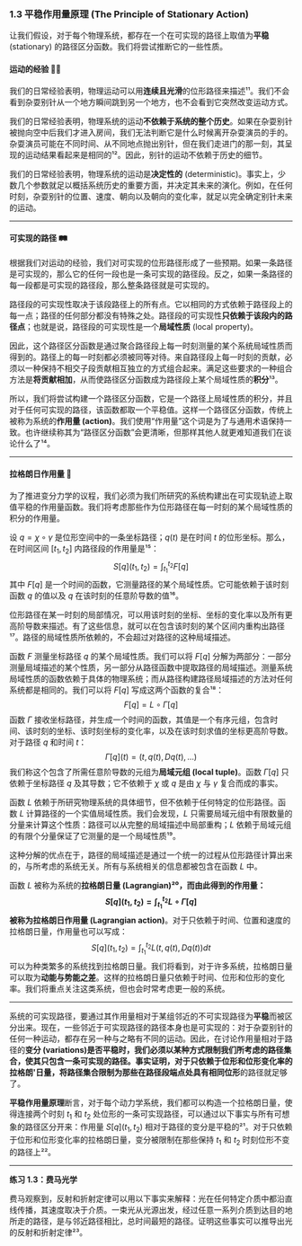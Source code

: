 ### 1.3 平稳作用量原理 (The Principle of Stationary Action)

让我们假设，对于每个物理系统，都存在一个在可实现的路径上取值为**平稳** (stationary) 的路径区分函数。我们将尝试推断它的一些性质。

#### **运动的经验** 🧑‍🔬

我们的日常经验表明，物理运动可以用**连续且光滑**的位形路径来描述¹¹。我们不会看到杂耍别针从一个地方瞬间跳到另一个地方，也不会看到它突然改变运动方式。

我们的日常经验表明，物理系统的运动**不依赖于系统的整个历史**。如果在杂耍别针被抛向空中后我们才进入房间，我们无法判断它是什么时候离开杂耍演员的手的。杂耍演员可能在不同时间、从不同地点抛出别针，但在我们走进门的那一刻，其呈现的运动结果看起来是相同的¹²。因此，别针的运动不依赖于历史的细节。

我们的日常经验表明，物理系统的运动是**决定性的** (deterministic)。事实上，少数几个参数就足以概括系统历史的重要方面，并决定其未来的演化。例如，在任何时刻，杂耍别针的位置、速度、朝向以及朝向的变化率，就足以完全确定别针未来的运动。

---

#### **可实现的路径** 🛤️

根据我们对运动的经验，我们对可实现的位形路径形成了一些预期。如果一条路径是可实现的，那么它的任何一段也是一条可实现的路径段。反之，如果一条路径的每一段都是可实现的路径段，那么整条路径就是可实现的。

路径段的可实现性取决于该段路径上的所有点。它以相同的方式依赖于路径段上的每一点；路径的任何部分都没有特殊之处。路径段的可实现性**只依赖于该段内的路径点**；也就是说，路径段的可实现性是一个**局域性质** (local property)。

因此，这个路径区分函数是通过聚合路径段上每一时刻测量的某个系统局域性质而得到的。路径上的每一时刻都必须被同等对待。来自路径段上每一时刻的贡献，必须以一种保持不相交子段贡献相互独立的方式组合起来。满足这些要求的一种组合方法是**将贡献相加**，从而使路径区分函数成为路径段上某个局域性质的**积分**¹³。

所以，我们将尝试构建一个路径区分函数，它是一个路径上局域性质的积分，并且对于任何可实现的路径，该函数都取一个平稳值。这样一个路径区分函数，传统上被称为系统的**作用量 (action)**。我们使用“作用量”这个词是为了与通用术语保持一致。也许继续称其为“路径区分函数”会更清晰，但那样其他人就更难知道我们在谈论什么了¹⁴。

---

#### **拉格朗日作用量** 📝

为了推进变分力学的议程，我们必须为我们所研究的系统构建出在可实现轨迹上取值平稳的作用量函数。我们将考虑那些作为位形路径在每一时刻的某个局域性质的积分的作用量。

设 $q = \chi \circ \gamma$ 是位形空间中的一条坐标路径；$q(t)$ 是在时间 $t$ 的位形坐标。那么，在时间区间 $[t_1, t_2]$ 内路径段的作用量是¹⁵：
$$
S[q](t_1, t_2) = \int_{t_1}^{t_2} F[q]
\tag{1.1}
$$
其中 $F[q]$ 是一个时间的函数，它测量路径的某个局域性质。它可能依赖于该时刻函数 $q$ 的值以及 $q$ 在该时刻的任意阶导数的值¹⁶。

位形路径在某一时刻的局部情况，可以用该时刻的坐标、坐标的变化率以及所有更高阶导数来描述。有了这些信息，就可以在包含该时刻的某个区间内重构出路径¹⁷。路径的局域性质所依赖的，不会超过对路径的这种局域描述。

函数 $F$ 测量坐标路径 $q$ 的某个局域性质。我们可以将 $F[q]$ 分解为两部分：一部分测量局域描述的某个性质，另一部分从路径函数中提取路径的局域描述。测量系统局域性质的函数依赖于具体的物理系统；而从路径构建路径局域描述的方法对任何系统都是相同的。我们可以将 $F[q]$ 写成这两个函数的复合¹⁸：
$$
F[q] = L \circ \Gamma[q]
\tag{1.2}
$$
函数 $\Gamma$ 接收坐标路径，并生成一个时间的函数，其值是一个有序元组，包含时间、该时刻的坐标、该时刻坐标的变化率，以及在该时刻求值的坐标更高阶导数。对于路径 $q$ 和时间 $t$：
$$
\Gamma[q](t) = (t, q(t), Dq(t), \dots)
\tag{1.3}
$$
我们称这个包含了所需任意阶导数的元组为**局域元组 (local tuple)**。函数 $\Gamma[q]$ 只依赖于坐标路径 $q$ 及其导数；它不依赖于 $\chi$ 或 $q$ 是由 $\chi$ 与 $\gamma$ 复合而成的事实。

函数 $L$ 依赖于所研究物理系统的具体细节，但不依赖于任何特定的位形路径。函数 $L$ 计算路径的一个实值局域性质。我们会发现，$L$ 只需要局域元组中有限数量的分量来计算这个性质：路径可以从完整的局域描述中局部重构；$L$ 依赖于局域元组的有限个分量保证了它测量的是一个局域性质¹⁹。

这种分解的优点在于，路径的局域描述是通过一个统一的过程从位形路径计算出来的，与所考虑的系统无关。所有与系统相关的信息都被包含在函数 $L$ 中。

函数 $L$ 被称为系统的**拉格朗日量 (Lagrangian)**²⁰，而由此得到的作用量：
$$
S[q](t_1, t_2) = \int_{t_1}^{t_2} L \circ \Gamma[q]
\tag{1.4}
$$
被称为**拉格朗日作用量 (Lagrangian action)**。对于只依赖于时间、位置和速度的拉格朗日量，作用量也可以写成：
$$
S[q](t_1, t_2) = \int_{t_1}^{t_2} L(t, q(t), Dq(t)) dt
\tag{1.5}
$$
可以为种类繁多的系统找到拉格朗日量。我们将看到，对于许多系统，拉格朗日量可以取为**动能与势能之差**。这样的拉格朗日量只依赖于时间、位形和位形的变化率。我们将重点关注这类系统，但也会时常考虑更一般的系统。

---

系统的可实现路径，要通过其作用量相对于某组邻近的不可实现路径为**平稳**而被区分出来。现在，一些邻近于可实现路径的路径本身也是可实现的：对于杂耍别针的任何一种运动，都存在另一种与之略有不同的运动。因此，在讨论作用量相对于路径的**变分 (variations)**是否平稳时，我们必须以某种方式限制我们所考虑的路径集合，使其只包含一条可实现的路径。事实证明，对于只依赖于位形和位形变化率的拉格朗'日量，将路径集合限制为那些在路径段**端点处具有相同位形**的路径就足够了。

**平稳作用量原理**断言，对于每个动力学系统，我们都可以构造一个拉格朗日量，使得连接两个时刻 $t_1$ 和 $t_2$ 处位形的一条可实现路径，可以通过以下事实与所有可想象的路径区分开来：作用量 $S[q](t_1, t_2)$ 相对于路径的变分是平稳的²¹。对于只依赖于位形和位形变化率的拉格朗日量，变分被限制在那些保持 $t_1$ 和 $t_2$ 时刻位形不变的路径上²²。

---

**练习 1.3：费马光学**

费马观察到，反射和折射定律可以用以下事实来解释：光在任何特定介质中都沿直线传播，其速度取决于介质。一束光从光源出发，经过任意一系列介质到达目的地所走的路径，是与邻近路径相比，总时间最短的路径。证明这些事实可以推导出光的反射和折射定律²³。
